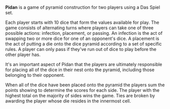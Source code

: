 **Pidan** is a game of pyramid construction for two players using a Das Spiel set.

Each player starts with 10 dice that form the values available for play.  The game consists of alternating turns where players can take one of three possible actions: infection, placement, or passing.  An infection is the act of swapping two or more dice for one of an opponent's dice.  A placement is the act of putting a die onto the dice pyramid according to a set of specific rules.  A player can only pass if they've run out of dice to play before the other player has.

It's an important aspect of Pidan that the players are ultimately responsible for placing all of the dice in their nest onto the pyramid, including those belonging to their opponent.

When all of the dice have been placed onto the pyramid the players sum the points showing to determine the scores for each side. The player with the highest total on the majority of sides wins the game.  Ties are broken by awarding the player whose die resides in the innermost cell.

